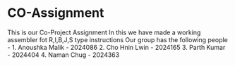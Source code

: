 # CO-Assignment
This is our Co-Project Assignment
In this we have made a working assembler fot R,I,B,J,S type instructions
Our group has the following people - 
    1. Anoushka Malik - 2024086
    2. Cho Hnin Lwin - 2024165
    3. Parth Kumar - 2024404
    4. Naman Chug - 2024363